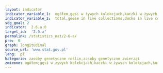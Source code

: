 ```yaml
---
layout: indicator
indicator_variable_1:  ogółem,gęsi w żywych kolekcjach,kaczki w żywych kolekcjach,kury w żywych kolekcjach,bydło od którego pobrano materiał genetyczny do banku genów,materiał genetyczny bydła w banku genów
indicator_variable_2:  total,geese in live collections,ducks in live collections,hens in live collections,cattle whose genetic material is stored in gene bank,genetic material from cattle in gene bank
sdg_goal: 2
indicator:  2.6.a.0
target_id:  '2.6.a'
permalink: /statistics_nat/2-6-a/
pre:  0
graph: longitudinal
source_url: 'www.stat.gov.pl'
lang:  pl
kategorie: zasoby genetyczne roślin,zasoby genetyczne zwierząt
zmienne: ogółem;gęsi w żywych kolekcjach,kaczki w żywych kolekcjach,kury w żywych kolekcjach,bydło od którego pobrano materiał genetyczny do banku genów,materiał genetyczny bydła w banku genów
---
```

